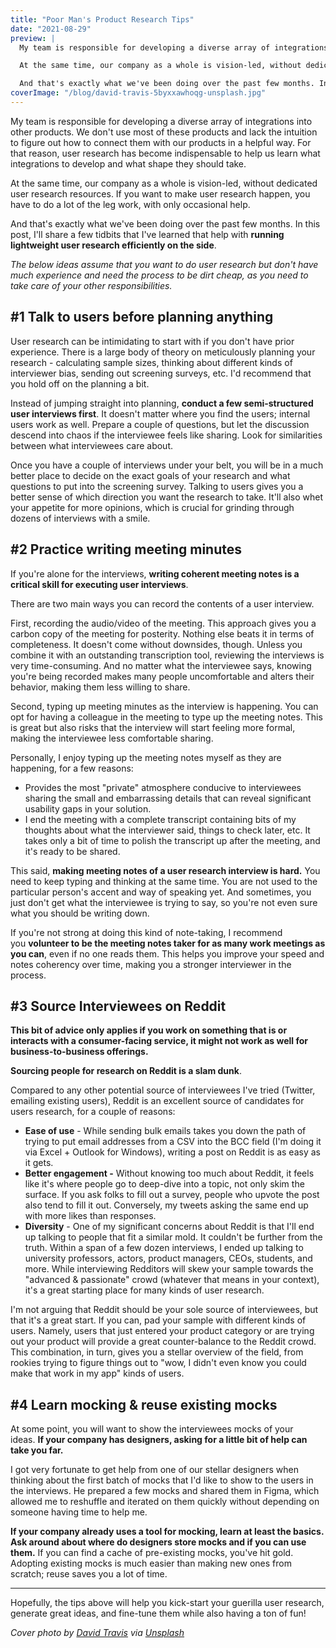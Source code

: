 ```yaml
---
title: "Poor Man's Product Research Tips"
date: "2021-08-29"
preview: |
  My team is responsible for developing a diverse array of integrations into other products. We don't use most of these products and lack the intuition to figure out how to connect them with our products in a helpful way. For that reason, user research has become indispensable to help us learn what integrations to develop and what shape they should take.

  At the same time, our company as a whole is vision-led, without dedicated user research resources. If you want to make user research happen, you have to do a lot of the leg work, with only occasional help.

  And that's exactly what we've been doing over the past few months. In this post, I'll share a few tidbits that I've learned that help with **running lightweight user research efficiently on the side**.
coverImage: "/blog/david-travis-5byxxawhoqg-unsplash.jpg"
---
```


My team is responsible for developing a diverse array of integrations into other products. We don't use most of these products and lack the intuition to figure out how to connect them with our products in a helpful way. For that reason, user research has become indispensable to help us learn what integrations to develop and what shape they should take.

At the same time, our company as a whole is vision-led, without dedicated user research resources. If you want to make user research happen, you have to do a lot of the leg work, with only occasional help.

And that's exactly what we've been doing over the past few months. In this post, I'll share a few tidbits that I've learned that help with **running lightweight user research efficiently on the side**.

_The below ideas assume that you want to do user research but don't have much experience and need the process to be dirt cheap, as you need to take care of your other responsibilities._

## #1 Talk to users before planning anything

User research can be intimidating to start with if you don't have prior experience. There is a large body of theory on meticulously planning your research - calculating sample sizes, thinking about different kinds of interviewer bias, sending out screening surveys, etc. I'd recommend that you hold off on the planning a bit.

Instead of jumping straight into planning, **conduct a few semi-structured user interviews first**. It doesn't matter where you find the users; internal users work as well. Prepare a couple of questions, but let the discussion descend into chaos if the interviewee feels like sharing. Look for similarities between what interviewees care about.

Once you have a couple of interviews under your belt, you will be in a much better place to decide on the exact goals of your research and what questions to put into the screening survey. Talking to users gives you a better sense of which direction you want the research to take. It'll also whet your appetite for more opinions, which is crucial for grinding through dozens of interviews with a smile.

## #2 Practice writing meeting minutes

If you're alone for the interviews, **writing coherent meeting notes is a critical skill for executing user interviews**.

There are two main ways you can record the contents of a user interview.

First, recording the audio/video of the meeting. This approach gives you a carbon copy of the meeting for posterity. Nothing else beats it in terms of completeness. It doesn't come without downsides, though. Unless you combine it with an outstanding transcription tool, reviewing the interviews is very time-consuming. And no matter what the interviewee says, knowing you're being recorded makes many people uncomfortable and alters their behavior, making them less willing to share.

Second, typing up meeting minutes as the interview is happening. You can opt for having a colleague in the meeting to type up the meeting notes. This is great but also risks that the interview will start feeling more formal, making the interviewee less comfortable sharing.

Personally, I enjoy typing up the meeting notes myself as they are happening, for a few reasons:

- Provides the most "private" atmosphere conducive to interviewees sharing the small and embarrassing details that can reveal significant usability gaps in your solution.
- I end the meeting with a complete transcript containing bits of my thoughts about what the interviewer said, things to check later, etc. It takes only a bit of time to polish the transcript up after the meeting, and it's ready to be shared.

This said, **making meeting notes of a user research interview is hard.** You need to keep typing and thinking at the same time. You are not used to the particular person's accent and way of speaking yet. And sometimes, you just don't get what the interviewee is trying to say, so you're not even sure what you should be writing down.

If you're not strong at doing this kind of note-taking, I recommend you **volunteer to be the meeting notes taker for as many work meetings as you can**, even if no one reads them. This helps you improve your speed and notes coherency over time, making you a stronger interviewer in the process.

## #3 Source Interviewees on Reddit

__This bit of advice only applies if you work on something that is or interacts with a consumer-facing service, it might not work as well for business-to-business offerings.__

**Sourcing people for research on Reddit is a slam dunk**.

Compared to any other potential source of interviewees I've tried (Twitter, emailing existing users), Reddit is an excellent source of candidates for users research, for a couple of reasons:

- **Ease of use** - While sending bulk emails takes you down the path of trying to put email addresses from a CSV into the BCC field (I'm doing it via Excel + Outlook for Windows), writing a post on Reddit is as easy as it gets.
- **Better engagement -** Without knowing too much about Reddit, it feels like it's where people go to deep-dive into a topic, not only skim the surface. If you ask folks to fill out a survey, people who upvote the post also tend to fill it out. Conversely, my tweets asking the same end up with more likes than responses.
- **Diversity** - One of my significant concerns about Reddit is that I'll end up talking to people that fit a similar mold. It couldn't be further from the truth. Within a span of a few dozen interviews, I ended up talking to university professors, actors, product managers, CEOs, students, and more. While interviewing Redditors will skew your sample towards the "advanced & passionate" crowd (whatever that means in your context), it's a great starting place for many kinds of user research.

I'm not arguing that Reddit should be your sole source of interviewees, but that it's a great start. If you can, pad your sample with different kinds of users. Namely, users that just entered your product category or are trying out your product will provide a great counter-balance to the Reddit crowd. This combination, in turn, gives you a stellar overview of the field, from rookies trying to figure things out to "wow, I didn't even know you could make that work in my app" kinds of users.

## #4 Learn mocking & reuse existing mocks

At some point, you will want to show the interviewees mocks of your ideas. **If your company has designers, asking for a little bit of help can take you far.**

I got very fortunate to get help from one of our stellar designers when thinking about the first batch of mocks that I'd like to show to the users in the interviews. He prepared a few mocks and shared them in Figma, which allowed me to reshuffle and iterated on them quickly without depending on someone having time to help me.

**If your company already uses a tool for mocking, learn at least the basics. Ask around about where do designers store mocks and if you can use them.** If you can find a cache of pre-existing mocks, you've hit gold. Adopting existing mocks is much easier than making new ones from scratch; reuse saves you a lot of time.

* * *

Hopefully, the tips above will help you kick-start your guerilla user research, generate great ideas, and fine-tune them while also having a ton of fun!

_Cover photo by [David Travis](https://unsplash.com/@dtravisphd?utm_source=unsplash&utm_medium=referral&utm_content=creditCopyText) via [Unsplash](https://unsplash.com/s/photos/meeting-notes?utm_source=unsplash&utm_medium=referral&utm_content=creditCopyText)_
